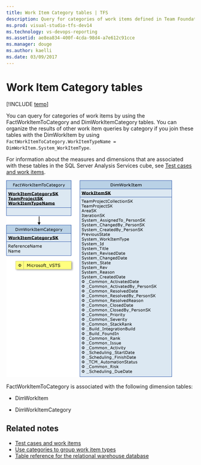 ```yaml
---
title: Work Item Category tables | TFS
description: Query for categories of work items defined in Team Foundation Server  
ms.prod: visual-studio-tfs-dev14
ms.technology: vs-devops-reporting 
ms.assetid: ae8ea834-400f-4cda-98d4-a7e612c91cce
ms.manager: douge
ms.author: kaelli
ms.date: 03/09/2017
---
```


# Work Item Category tables

[!INCLUDE [temp](../_shared/tfs-header-17-15.md)]

You can query for categories of work items by using the FactWorkItemToCategory and DimWorkItemCategory tables. You can organize the results of other work item queries by category if you join these tables with the DimWorkItem by using `FactWorkItemToCategory.WorkItemTypeName = DimWorkItem.System_WorkItemType`.  
  
 For information about the measures and dimensions that are associated with these tables in the SQL Server Analysis Services cube, see [Test cases and work items](perspective-test-analyze-report-work.md).  
  
 ![Fact Tables for Work Item Category](_img/teamproj_factworkitemcategory.png "TeamProj_FactWorkItemCategory")  
  
 FactWorkItemToCategory is associated with the following dimension tables:  
  
-   DimWorkItem  
  
-   DimWorkItemCategory  
  
## Related notes 
-  [Test cases and work items](perspective-test-analyze-report-work.md)   
-  [Use categories to group work item types](../../work/reference/use-categories-to-group-work-item-types.md)   
-  [Table reference for the relational warehouse database](table-reference-relational-warehouse-database.md)